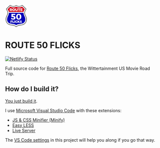 ![icon](images/logo72.png)

# ROUTE 50 FLICKS

[![Netlify Status](https://api.netlify.com/api/v1/badges/5c2e3629-bd79-49a6-adc5-55470ca0a5e7/deploy-status)](https://app.netlify.com/sites/route50flicks/deploys)

Full source code for [Route 50 Flicks](https://route50flicks.com), the Wittertainment US Movie Road Trip.

## How do I build it?

[You just build it](https://witterpedia.net/wiki/index.php/How_do_you...%3F_You_just...!).

I use [Microsoft Visual Studio Code](https://code.visualstudio.com/) with these extensions:
- [JS & CSS Minifier (Minify)](https://marketplace.visualstudio.com/items?itemName=olback.es6-css-minify)
- [Easy LESS](https://marketplace.visualstudio.com/items?itemName=mrcrowl.easy-less)
- [Live Server](https://marketplace.visualstudio.com/items?itemName=ritwickdey.LiveServer)

 The [VS Code settings](.vscode/settings.json) in this project will help you along if you go that way.
